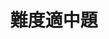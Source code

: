 ---
title: "難度適中題"
description: "這裡是我寫 Leetcode 的地方"
slug: "medium"
image: "hutomo-abrianto-l2jk-uxb1BY-unsplash.jpg"
style:
    background: "#2a9d8f"
    color: "#fff"
---